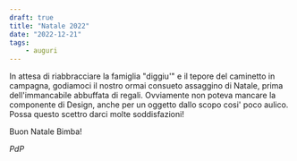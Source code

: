 ```yaml
---
draft: true
title: "Natale 2022"
date: "2022-12-21"
tags:
    - auguri
---
```


In attesa di riabbracciare la famiglia "diggiu'" e il tepore del caminetto in campagna, godiamoci il nostro ormai consueto assaggino di Natale, prima dell'immancabile abbuffata di regali.
Ovviamente non poteva mancare la componente di Design, anche per un oggetto dallo scopo cosi' poco aulico. 
Possa questo scettro darci molte soddisfazioni!

Buon Natale Bimba! 

*PdP*